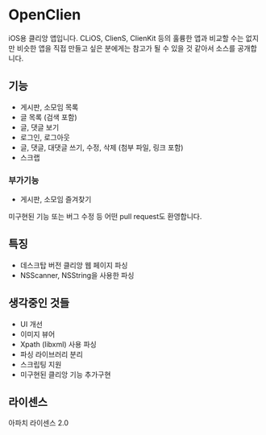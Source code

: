# OpenClien

iOS용 클리앙 앱입니다.
CLiOS, ClienS, ClienKit 등의 훌륭한 앱과 비교할 수는 없지만 비슷한 앱을 직접 만들고 싶은 분에게는 참고가 될 수 있을 것 같아서 소스를 공개합니다.

## 기능

* 게시판, 소모임 목록
* 글 목록 (검색 포함)
* 글, 댓글 보기
* 로그인, 로그아웃
* 글, 댓글, 대댓글 쓰기, 수정, 삭제 (첨부 파일, 링크 포함)
* 스크랩

### 부가기능

* 게시판, 소모임 즐겨찾기

미구현된 기능 또는 버그 수정 등 어떤 pull request도 환영합니다.

## 특징

* 데스크탑 버전 클리앙 웹 페이지 파싱
* NSScanner, NSString을 사용한 파싱

## 생각중인 것들

* UI 개선
* 이미지 뷰어
* Xpath (libxml) 사용 파싱
* 파싱 라이브러리 분리
* 스크립팅 지원
* 미구현된 클리앙 기능 추가구현

## 라이센스

아파치 라이센스 2.0

